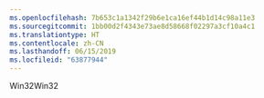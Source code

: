 ```yaml
---
ms.openlocfilehash: 7b653c1a1342f29b6e1ca16ef44b1d14c98a11e3
ms.sourcegitcommit: 1bb00d2f4343e73ae8d58668f02297a3cf10a4c1
ms.translationtype: HT
ms.contentlocale: zh-CN
ms.lasthandoff: 06/15/2019
ms.locfileid: "63877944"
---
```

<span data-ttu-id="212ed-101">Win32</span><span class="sxs-lookup"><span data-stu-id="212ed-101">Win32</span></span>